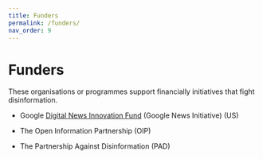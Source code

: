 ```yaml
---
title: Funders
permalink: /funders/
nav_order: 9
---
```


# Funders

These organisations or programmes support financially initiatives that fight disinformation.

- Google [Digital News Innovation Fund](https://newsinitiative.withgoogle.com/dnifund/) (Google News Initiative) (US)

- The Open Information Partnership (OIP)

- The Partnership Against Disinformation (PAD)
